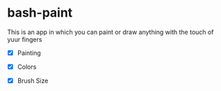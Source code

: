 # bash-paint
This is an app in which you can paint or draw anything with the touch of yuur fingers




- [x] Painting

- [x] Colors

- [x] Brush Size
